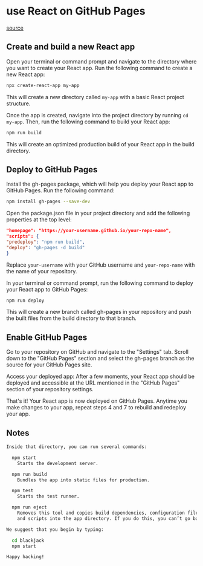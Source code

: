 # use React on GitHub Pages
[source](https://github.com/orgs/community/discussions/60881)

## Create and build a new React app
Open your terminal or command prompt and navigate to the directory where you want to create your React app. Run the following command to create a new React app:
```bash
npx create-react-app my-app
```
This will create a new directory called `my-app` with a basic React project structure.

Once the app is created, navigate into the project directory by running `cd my-app`. 
Then, run the following command to build your React app:
```bash
npm run build
```
This will create an optimized production build of your React app in the build directory.

## Deploy to GitHub Pages
Install the gh-pages package, which will help you deploy your React app to GitHub Pages. 
Run the following command:
```bash
npm install gh-pages --save-dev
```

Open the package.json file in your project directory and add the following properties at the top level:
```json
"homepage": "https://your-username.github.io/your-repo-name",
"scripts": {
"predeploy": "npm run build",
"deploy": "gh-pages -d build"
}
```
Replace `your-username` with your GitHub username and `your-repo-name` with the name of your repository.

In your terminal or command prompt, run the following command to deploy your React app to GitHub Pages:
```bash
npm run deploy
```
This will create a new branch called gh-pages in your repository and push the built files from the build directory to that branch.

## Enable GitHub Pages
Go to your repository on GitHub and navigate to the "Settings" tab. Scroll down to the "GitHub Pages" section and select the gh-pages branch as the source for your GitHub Pages site.

Access your deployed app: After a few moments, your React app should be deployed and accessible at the URL mentioned in the "GitHub Pages" section of your repository settings.

That's it! Your React app is now deployed on GitHub Pages. Anytime you make changes to your app, repeat steps 4 and 7 to rebuild and redeploy your app.


## Notes

```bash
Inside that directory, you can run several commands:

  npm start
    Starts the development server.

  npm run build
    Bundles the app into static files for production.

  npm test
    Starts the test runner.

  npm run eject
    Removes this tool and copies build dependencies, configuration files
    and scripts into the app directory. If you do this, you can’t go back!

We suggest that you begin by typing:

  cd blackjack
  npm start

Happy hacking!
```